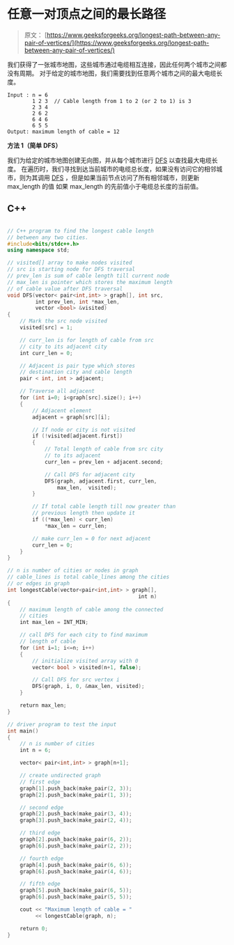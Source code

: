 # 任意一对顶点之间的最长路径

> 原文： [https://www.geeksforgeeks.org/longest-path-between-any-pair-of-vertices/](https://www.geeksforgeeks.org/longest-path-between-any-pair-of-vertices/)

我们获得了一张城市地图，这些城市通过电缆相互连接，因此任何两个城市之间都没有周期。 对于给定的城市地图，我们需要找到任意两个城市之间的最大电缆长度。

```
Input : n = 6  
        1 2 3  // Cable length from 1 to 2 (or 2 to 1) is 3
        2 3 4
        2 6 2
        6 4 6
        6 5 5
Output: maximum length of cable = 12

```

**方法 1（简单 DFS）**

我们为给定的城市地图创建无向图，并从每个城市进行 [DFS](https://www.geeksforgeeks.org/depth-first-traversal-for-a-graph/) 以查找最大电缆长度。 在遍历时，我们寻找到达当前城市的电缆总长度，如果没有访问它的相邻城市，则为其调用 [DFS](https://www.geeksforgeeks.org/depth-first-traversal-for-a-graph/) ，但是如果当前节点访问了所有相邻城市，则更新 max_length 的值 如果 max_length 的先前值小于电缆总长度的当前值。

## C++

```cpp

// C++ program to find the longest cable length 
// between any two cities. 
#include<bits/stdc++.h> 
using namespace std; 

// visited[] array to make nodes visited 
// src is starting node for DFS traversal 
// prev_len is sum of cable length till current node 
// max_len is pointer which stores the maximum length 
// of cable value after DFS traversal 
void DFS(vector< pair<int,int> > graph[], int src, 
         int prev_len, int *max_len, 
         vector <bool> &visited) 
{ 
    // Mark the src node visited 
    visited[src] = 1; 

    // curr_len is for length of cable from src 
    // city to its adjacent city 
    int curr_len = 0; 

    // Adjacent is pair type which stores 
    // destination city and cable length 
    pair < int, int > adjacent; 

    // Traverse all adjacent 
    for (int i=0; i<graph[src].size(); i++) 
    { 
        // Adjacent element 
        adjacent = graph[src][i]; 

        // If node or city is not visited 
        if (!visited[adjacent.first]) 
        { 
            // Total length of cable from src city 
            // to its adjacent 
            curr_len = prev_len + adjacent.second; 

            // Call DFS for adjacent city 
            DFS(graph, adjacent.first, curr_len, 
                max_len,  visited); 
        } 

        // If total cable length till now greater than 
        // previous length then update it 
        if ((*max_len) < curr_len) 
            *max_len = curr_len; 

        // make curr_len = 0 for next adjacent 
        curr_len = 0; 
    } 
} 

// n is number of cities or nodes in graph 
// cable_lines is total cable_lines among the cities 
// or edges in graph 
int longestCable(vector<pair<int,int> > graph[], 
                                          int n) 
{ 
    // maximum length of cable among the connected 
    // cities 
    int max_len = INT_MIN; 

    // call DFS for each city to find maximum 
    // length of cable 
    for (int i=1; i<=n; i++) 
    { 
        // initialize visited array with 0 
        vector< bool > visited(n+1, false); 

        // Call DFS for src vertex i 
        DFS(graph, i, 0, &max_len, visited); 
    } 

    return max_len; 
} 

// driver program to test the input 
int main() 
{ 
    // n is number of cities 
    int n = 6; 

    vector< pair<int,int> > graph[n+1]; 

    // create undirected graph 
    // first edge 
    graph[1].push_back(make_pair(2, 3)); 
    graph[2].push_back(make_pair(1, 3)); 

    // second edge 
    graph[2].push_back(make_pair(3, 4)); 
    graph[3].push_back(make_pair(2, 4)); 

    // third edge 
    graph[2].push_back(make_pair(6, 2)); 
    graph[6].push_back(make_pair(2, 2)); 

    // fourth edge 
    graph[4].push_back(make_pair(6, 6)); 
    graph[6].push_back(make_pair(4, 6)); 

    // fifth edge 
    graph[5].push_back(make_pair(6, 5)); 
    graph[6].push_back(make_pair(5, 5)); 

    cout << "Maximum length of cable = "
         << longestCable(graph, n); 

    return 0; 
} 

```